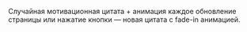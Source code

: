  Случайная мотивационная цитата + анимация
 каждое обновление страницы или нажатие кнопки — новая цитата с fade-in анимацией.
